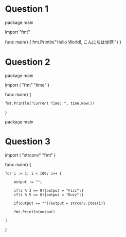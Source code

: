 # Question 1

package main

import "fmt"

func main() {
	fmt.Println("Hello World!, こんにちは世界!")
}

# Question 2

package main

import (
	"fmt"
	"time"
)

func main() {

	fmt.Println("Current Time: ", time.Now())
}

package main

# Question 3

import (
	"strconv"
	"fmt"
)

func main() {
	
	for i := 1; i < 100; i++ {

		output := "";

		if(i % 3 == 0){output = "Fizz";}
		if(i % 5 == 0){output = "Buzz";}

		if(output == ""){output = strconv.Itoa(i)}

		fmt.Println(output)
		
	}
}
